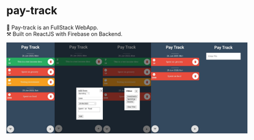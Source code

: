 # pay-track
🚀 Pay-track is an FullStack WebApp. <br>
⚒ Built on ReactJS with Firebase on Backend.
<div style="display:flex;">
<img src="./readme-img/homePage.jpeg" width="25%">
<img src="./readme-img/addModal.jpeg" width="25%">
<img src="./readme-img/filterModal.jpeg" width="25%">
<img src="./readme-img/filtered.jpeg" width="25%">
<img src="./readme-img/enterPin.jpeg" width="25%">
</div>

